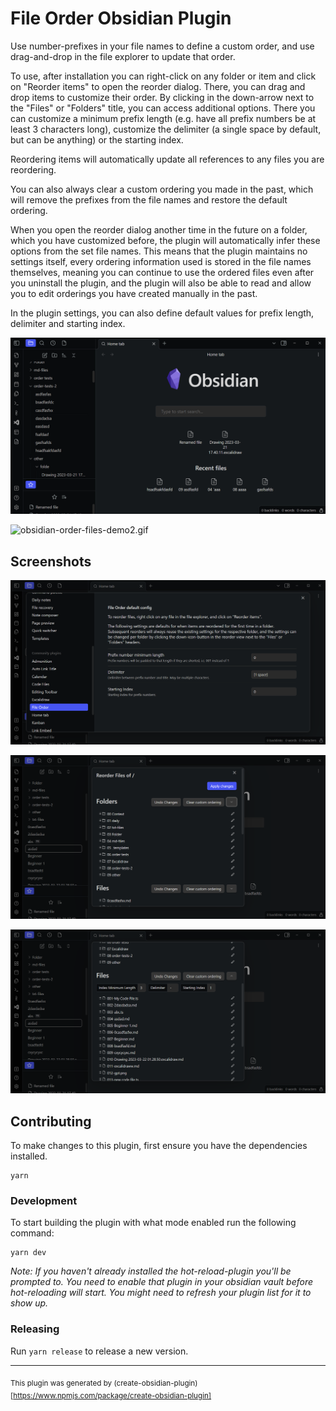 # File Order Obsidian Plugin

Use number-prefixes in your file names to define a custom order, and use drag-and-drop in the file explorer to update that order.

To use, after installation you can right-click on any folder or item and click
on "Reorder items" to open the reorder dialog. There, you can drag and drop items
to customize their order. By clicking in the down-arrow next to the "Files" or "Folders"
title, you can access additional options. There you can customize a minimum prefix length
(e.g. have all prefix numbers be at least 3 characters long), customize the delimiter
(a single space by default, but can be anything) or the starting index.

Reordering items will automatically update all references to any files you are reordering.

You can also always clear a custom ordering you made in the past, which will remove the 
prefixes from the file names and restore the default ordering.

When you open the reorder dialog another time in the future on a folder, which you have
customized before, the plugin will automatically infer these options from the set file names.
This means that the plugin maintains no settings itself, every ordering information used
is stored in the file names themselves, meaning you can continue to use the ordered files even
after you uninstall the plugin, and the plugin will also be able to read and allow you to edit
orderings you have created manually in the past.

In the plugin settings, you can also define default values for prefix length, delimiter and
starting index.

![obsidian-order-files-demo1.gif](obsidian-order-files-demo1.gif)

![obsidian-order-files-demo2.gif](obsidian-order-files-demo2.gif)

## Screenshots

![img.png](img.png)

![img_1.png](img_1.png)

![img_2.png](img_2.png)

## Contributing

To make changes to this plugin, first ensure you have the dependencies installed.

```
yarn
```

### Development

To start building the plugin with what mode enabled run the following command:

```
yarn dev
```

_Note: If you haven't already installed the hot-reload-plugin you'll be prompted to. You need to enable that plugin in your obsidian vault before hot-reloading will start. You might need to refresh your plugin list for it to show up._

### Releasing

Run `yarn release` to release a new version.

---

<sub>This plugin was generated by (create-obsidian-plugin)[https://www.npmjs.com/package/create-obsidian-plugin]</sub>
